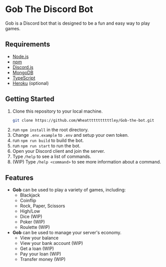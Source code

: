 # Gob The Discord Bot
Gob is a Discord bot that is designed to be a fun and easy way to play games.
## Requirements
- [Node.js](https://nodejs.org)
- [npm](https://www.npmjs.com)
- [Discord.js](https://discord.js.org)
- [MongoDB](https://www.mongodb.com)
- [TypeScript](https://www.typescriptlang.org)
- [Heroku](https://www.heroku.com) (optional)
## Getting Started
1. Clone this repository to your local machine.
    ```bash
    git clone https://github.com/Wheatttttttttttley/Gob-the-bot.git
    ```
1. run `npm install` in the root directory.
1. Change `.env.example` to `.env` and setup your own token.
1. run `npm run build` to build the bot.
1. run `npm run start` to run the bot.
1. Open your Discord client and join the server.
1. Type `/help` to see a list of commands.
1. (WIP) Type `/help <command>` to see more information about a command.
## Features
* **Gob** can be used to play a variety of games, including:
    * Blackjack
    * Coinflip
    * Rock, Paper, Scissors
    * High/Low
    * Dice (WIP)
    * Poker (WIP)
    * Roulette (WIP)
* **Gob** can be used to manage your server's economy.
    * View your balance
    * View your bank account (WIP)
    * Get a loan (WIP)
    * Pay your loan (WIP)
    * Transfer money (WIP)